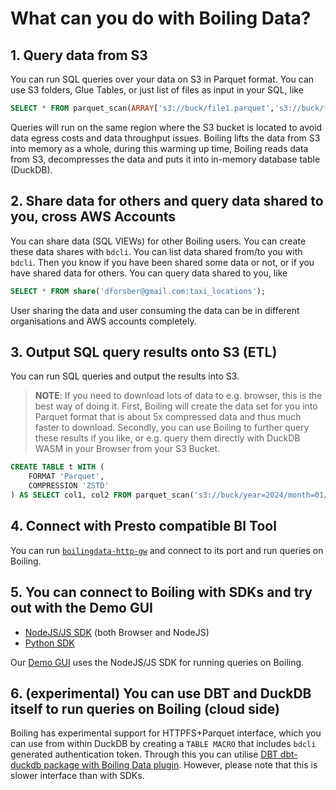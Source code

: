 # What can you do with Boiling Data?

## 1. Query data from S3

You can run SQL queries over your data on S3 in Parquet format. You can use S3 folders, Glue Tables, or just list of files as input in your SQL, like

```sql
SELECT * FROM parquet_scan(ARRAY['s3://buck/file1.parquet','s3://buck/file2.parquet'])
```

Queries will run on the same region where the S3 bucket is located to avoid data egress costs and data throughput issues. Boiling lifts the data from S3 into memory as a whole, during this warming up time, Boiling reads data from S3, decompresses the data and puts it into in-memory database table (DuckDB).

## 2. Share data for others and query data shared to you, cross AWS Accounts

You can share data (SQL VIEWs) for other Boiling users. You can create these data shares with `bdcli`. You can list data shared from/to you with `bdcli`. Then you know if you have been shared some data or not, or if you have shared data for others. You can query data shared to you, like

```sql
SELECT * FROM share('dforsber@gmail.com:taxi_locations');
```

User sharing the data and user consuming the data can be in different organisations and AWS accounts completely.

## 3. Output SQL query results onto S3 (ETL)

You can run SQL queries and output the results into S3.

> **NOTE**: If you need to download lots of data to e.g. browser, this is the best way of doing it. First, Boiling will create the data set for you into Parquet format that is about 5x compressed data and thus much faster to download. Secondly, you can use Boiling to further query these results if you like, or e.g. query them directly with DuckDB WASM in your Browser from your S3 Bucket.

```sql
CREATE TABLE t WITH (
    FORMAT 'Parquet',
    COMPRESSION 'ZSTD'
) AS SELECT col1, col2 FROM parquet_scan('s3://buck/year=2024/month=01/day=01/');
```

## 4. Connect with Presto compatible BI Tool

You can run [`boilingdata-http-gw`](https://github.com/boilingdata/boilingdata-http-gw) and connect to its port and run queries on Boiling.

## 5. You can connect to Boiling with SDKs and try out with the Demo GUI

- [NodeJS/JS SDK](https://github.com/boilingdata/node-boilingdata) (both Browser and NodeJS)
- [Python SDK](https://github.com/boilingdata/py-boilingdata)

Our [Demo GUI](https://app.boilingdata.com) uses the NodeJS/JS SDK for running queries on Boiling.

## 6. (experimental) You can use DBT and DuckDB itself to run queries on Boiling (cloud side)

Boiling has experimental support for HTTPFS+Parquet interface, which you can use from within DuckDB by creating a `TABLE MACRO` that includes `bdcli` generated authentication token. Through this you can utilise [DBT dbt-duckdb package with Boiling Data plugin]([ttps://github.com/boilingdata/boilingdata-dbt-demo). However, please note that this is slower interface than with SDKs.
